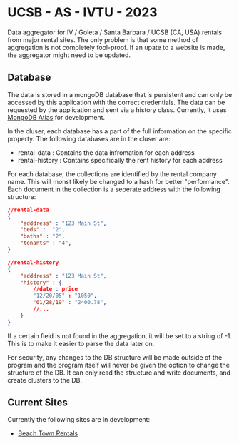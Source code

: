 # UCSB - AS - IVTU - 2023 

Data aggregator for IV / Goleta / Santa Barbara / UCSB (CA, USA) rentals from major rental sites.
The only problem is that some method of aggregation is not completely fool-proof. If an upate
to a website is made, the aggregator might need to be updated.

## Database

The data is stored in a mongoDB database that is persistent and can only be accessed by this 
application with the correct credentials. The data can be requested by the application and
sent via a history class. Currently, it uses [MongoDB Atlas](https://cloud.mongodb.com/v2/) for development.

In the cluser, each database has a part of the full information on the specific property. The following databases 
are in the cluser are:
* rental-data : Contains the data infromation for each address
* rental-history : Contains specifically the rent history for each address

For each database, the collections are identified by the rental company name. This will monst likely be changed to a hash
for better "performance". Each document in the collection is a seperate address with the following structure:

```json
//rental-data
{
    "adddress" : "123 Main St",
    "beds" :  "2",
    "baths" : "2",
    "tenants" : "4",
}
```

```json
//rental-history
{
    "adddress" : "123 Main St",
    "history" : {
        //date : price
        "12/20/05" : "1050",
        "01/28/19" : "2400.78",
        //...
    }
}
```

If a certain field is not found in the aggregation, it will be set to a string of -1. This is to make it easier to
parse the data later on.

For security, any changes to the DB structure will be made outside of the program and the program itself will never be given 
the option to change the structure of the DB. It can only read the structure and write documents, and create clusters to the DB.

## Current Sites

Currently the following sites are in development:
* [Beach Town Rentals](https://www.beachtownrentals.com/)
